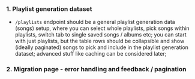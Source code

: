 
### 1. Playlist generation dataset

- `/playlists` endpoint should be a general playlist generation data (songs) setup,
   where you can select whole playlists, pick songs within playlists,
   switch tab to single saved songs / albums etc;
   you can start with just playlists, but the table rows should be collapsible
   and show (ideally paginated) songs to pick and include in the playlist generation dataset;
   advanced stuff like caching can be considered later;
   
### 2. Migration page - error handling and feedback / pagination